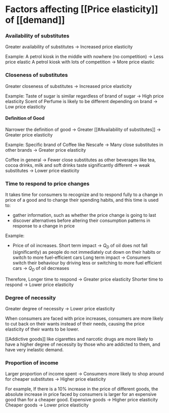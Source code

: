 # Factors affecting [[Price elasticity]] of [[demand]]

### Availability of substitutes
Greater availability of substitutes -> Increased price elasticity

Example: 
A petrol kiosk in the middle with nowhere (no competition) -> Less price elastic
A petrol kiosk with lots of competition -> More price elastic

### Closeness of substitutes
Greater closeness of substitutes -> Increased price elasticity

Example:
Taste of sugar is similar regardless of brand of sugar -> High price elasticity
Scent of Perfume is likely to be different depending on brand -> Low price elasticity

#### Definition of Good
Narrower the definition of  good -> Greater [[#Availability of substitutes]] -> Greater price elasticity

Example:
Specific brand of Coffee like Nescafe -> Many close substitutes in other brands -> Greater price elasticity 

Coffee in general -> Fewer close substitutes as other beverages like tea, cocoa drinks, milk and soft drinks taste significantly different -> weak substitutes -> Lower price elasticity


### Time to respond to price changes
It takes time for consumers to recognize and to respond fully to a change in price of a good and to change their spending habits, and this time is used to:
- gather information, such as whether the price change is going to last 
- discover alternatives before altering their consumption patterns in response to a change in price
 
Example:
- Price of oil increases.
Short term impact -> $Q_{D}$  of oil does not fall (significantly) as people do not immediately cut down on their habits or switch to more fuel-efficient cars
Long term impact -> Consumers switch their behaviour by driving less or switching to more fuel efficient cars -> $Q_{D}$ of oil decreases

Therefore, 
Longer time to respond -> Greater price elasticity
Shorter time to respond -> Lower price elasticity

### Degree of necessity
Greater degree of necessity -> Lower price elasticity

When consumers are faced with price increases, consumers are more likely to cut back on their wants instead of their needs, causing the price elasticity of their wants to be lower.

[[Addictive goods]] like cigarettes and narcotic drugs are more likely to have a higher degree of necessity by those who are addicted to them, and have very inelastic demand.

### Proportion of income
Larger proportion of income spent -> Consumers more likely to shop around for cheaper substitutes -> Higher price elasticity

For example,
If there is a 10% increase in the price of different goods, the absolute increase in price faced by consumers is larger for an expensive good than for a cheaper good. 
Expensive goods -> Higher price elasticity
Cheaper goods -> Lower price elasticity